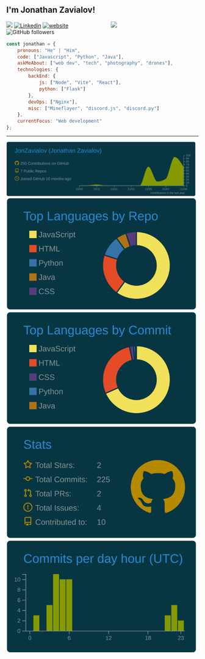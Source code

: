 <h2>I'm Jonathan Zavialov!</h2>
<img align='right' src="https://media.giphy.com/media/M9gbBd9nbDrOTu1Mqx/giphy.gif" width="230">


![](https://komarev.com/ghpvc/?username=JonZavialov&color=073642&style=flat-square)
[![Linkedin](https://img.shields.io/badge/-Jonathan-blue?style=flat-square&logo=Linkedin&logoColor=white&link=https://www.linkedin.com/in/jonathan-zavialov-6404b61bb)](https://www.linkedin.com/in/jonathan-zavialov-6404b61bb)
[![website](https://img.shields.io/badge/Website-46a2f1.svg?&style=flat-square&logo=Google-Chrome&logoColor=white&link=http://jonzav.me/)](http://jonzav.me/)
![GitHub followers](https://img.shields.io/github/followers/JonZavialov?label=Follow&style=social)


```javascript
const jonathan = {
    pronouns: "He" | "Him",
    code: ["Javascript", "Python", "Java"],
    askMeAbout: ["web dev", "tech", "photography", "drones"],
    technologies: {
        backEnd: {
            js: ["Node", "Vite", "React"],
            python: ["Flask"]
        },
        devOps: ["Nginx"],
        misc: ["Mineflayer", "discord.js", "discord.py"]
    },
    currentFocus: "Web development"
};
```

---
<!--START_SECTION:stats-->
![](https://raw.githubusercontent.com/JonZavialov/JonZavialov/master/profile-summary-card-output/solarized_dark/0-profile-details.svg)
![](https://raw.githubusercontent.com/JonZavialov/JonZavialov/master/profile-summary-card-output/solarized_dark/1-repos-per-language.svg) ![](https://raw.githubusercontent.com/JonZavialov/JonZavialov/master/profile-summary-card-output/solarized_dark/2-most-commit-language.svg)
![](https://raw.githubusercontent.com/JonZavialov/JonZavialov/master/profile-summary-card-output/solarized_dark/3-stats.svg) ![](https://raw.githubusercontent.com/JonZavialov/JonZavialov/master/profile-summary-card-output/solarized_dark/4-productive-time.svg)
